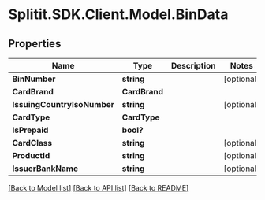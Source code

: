 # Splitit.SDK.Client.Model.BinData
## Properties

Name | Type | Description | Notes
------------ | ------------- | ------------- | -------------
**BinNumber** | **string** |  | [optional] 
**CardBrand** | **CardBrand** |  | 
**IssuingCountryIsoNumber** | **string** |  | [optional] 
**CardType** | **CardType** |  | 
**IsPrepaid** | **bool?** |  | 
**CardClass** | **string** |  | [optional] 
**ProductId** | **string** |  | [optional] 
**IssuerBankName** | **string** |  | [optional] 

[[Back to Model list]](../README.md#documentation-for-models) [[Back to API list]](../README.md#documentation-for-api-endpoints) [[Back to README]](../README.md)


